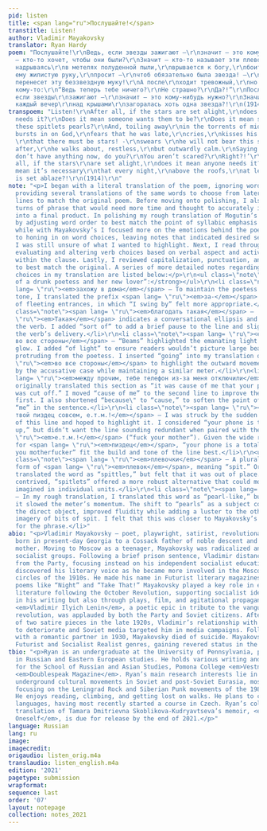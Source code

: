 ```yaml
---
pid: listen
title: <span lang="ru">Послушайте!</span>
transtitle: Listen!
author: Vladimir Mayakovsky
translator: Ryan Hardy
poem: "Послушайте!\r\nВедь, если звезды зажигают —\r\nзначит — это кому-нибудь нужно?\r\nЗначит
  — кто-то хочет, чтобы они были?\r\nЗначит — кто-то называет эти плевочки\r\nжемчужиной?\r\nИ,
  надрываясь\r\nв метелях полуденной пыли,\r\nврывается к богу,\r\nбоится, что опоздал,\r\nплачет,\r\nцелует
  ему жилистую руку,\r\nпросит —\r\nчтоб обязательно была звезда! —\r\nклянется —\r\nне
  перенесет эту беззвездную муку!\r\nА после\r\nходит тревожный,\r\nно спокойный наружно.\r\nГоворит
  кому-то:\r\n“Ведь теперь тебе ничего?\r\nНе страшно?\r\nДа?!”\r\nПослушайте!\r\nВедь,
  если звезды\r\nзажигают —\r\nзначит — это кому-нибудь нужно?\r\nЗначит — это необходимо,\r\nчтобы
  каждый вечер\r\nнад крышами\r\nзагоралась хоть одна звезда?!\r\n(1914)\r\n"
transpoem: "Listen!\r\nAfter all, if the stars are set alight,\r\ndoes it mean anyone
  needs it?\r\nDoes it mean someone wants them to be?\r\nDoes it mean someone is calling
  these spitlets pearls?\r\nAnd, toiling away\r\nin the torrents of midday dust,\r\nhe
  bursts in on God,\r\nfears that he was late,\r\ncries,\r\nkisses his veiny hand,\r\nasks
  \r\nthat there must be stars! -\r\nswears \r\nhe will not bear this starless torment!\r\nAnd
  after,\r\nhe walks about, restless,\r\nbut outwardly calm.\r\nSaying to someone:\r\n‘You
  don’t have anything now, do you?\r\nYou aren’t scared?\r\nRight?!’\r\nListen!\r\nAfter
  all, if the stars\r\nare set alight,\r\ndoes it mean anyone needs it?\r\nDoes it
  mean it’s necessary\r\nthat every night,\r\nabove the roofs,\r\nat least one star
  is set ablaze?!\r\n(1914)\r\n"
note: "<p>I began with a literal translation of the poem, ignoring word order and
  providing several translations of the same words to choose from later. Next, I formatted
  lines to match the original poem. Before moving onto polishing, I also identified
  turns of phrase that would need more time and thought to accurately incorporate
  into a final product. In polishing my rough translation of Mogutin’s poem, I began
  by adjusting word order to best match the point of syllabic emphasis in each clause,
  while with Mayakovsky’s I focused more on the emotions behind the poem. I then moved
  to honing in on word choices, leaving notes that indicated desired sentiment where
  I was still unsure of what I wanted to highlight. Next, I read through, thoughtfully
  evaluating and altering verb choices based on verbal aspect and active-passive voice
  within the clause. Lastly, I reviewed capitalization, punctuation, and line breaks
  to best match the original. A series of more detailed notes regarding stylistic
  choices in my translation are listed below:</p>\r\n<ul class=\"note\"><strong>“Conversation
  of a drunk poetess and her new lover”:</strong></ul>\r\n<li class=\"note\"><span
  lang= \"ru\"><em>захожу в дома</em></span> — To maintain the poetess’ conversational
  tone, I translated the prefix <span lang= \"ru\"><em>за-</em></span> as indicative
  of fleeting entrances, in which “I swing by” felt more appropriate.</li>\r\n<li
  class=\"note\"><span lang= \"ru\"><em>благодать такая</em></span> —  <span lang=
  \"ru\"><em>Такая</em></span> indicates a conversational ellipsis and buffer around
  the verb. I added “sort of” to add a brief pause to the line and slightly dampen
  the verb’s delivery.</li>\r\n<li class=\"note\"><span lang= \"ru\"><em>от меня лучи
  во все стороны</em></span> — “Beams” highlighted the emanating light of a saintly
  glow. I added “of light” to ensure readers wouldn’t picture large beams of wood
  protruding from the poetess. I inserted “going” into my translation of <span lang=
  \"ru\"><em>во все стороны</em></span> to highlight the outward movement indicated
  by the accusative case while maintaining a similar meter.</li>\r\n<li class=\"note\"><span
  lang= \"ru\"><em>между прочим, тебе телефон из-за меня отключили</em></span> — I
  originally translated this section as “it was cause of me that your phone line /
  was cut off.” I moved “cause of me” to the second line to improve the flow of the
  first. I also shortened “because\" to “cause,” to soften the point of emphasis on
  “me” in the sentence.</li>\r\n<li class=\"note\"><span lang= \"ru\"><em>телефон
  твой пиздец совсем, е.т.м.!</em></span> — I was struck by the sudden heatedness
  of this line and hoped to highlight it. I considered “your phone is totally fucked
  up,” but didn’t want the line sounding redundant when paired with the <span lang=
  \"ru\"><em>е.т.м.!</em></span> (“fuck your mother”). Given the wide range of meanings
  for <span lang= \"ru\"><em>пиздец</em></span>, “your phone is a total piece of shit,
  you motherfucker” fit the build and tone of the line best.</li>\r\n<ul class=\"note\"><strong>Listen!:</strong></ul>\r\n<li
  class=\"note\"><span lang= \"ru\"><em>плевочки</em></span> — A plural, diminutive
  form of <span lang= \"ru\"><em>плевок</em></span>, meaning “spit.” Originally, I
  translated the word as “spittles,” but felt that it was out of place. While somewhat
  contrived, “spitlets” offered a more robust alternative that could more easily be
  imagined in individual units.</li>\r\n<li class=\"note\"><span lang= \"ru\"><em>жемчужиной</em></span>
  — In my rough translation, I translated this word as “pearl-like,” but found that
  it slowed the meter’s momentum. The shift to “pearls” as a subject complement to
  the direct object, improved fluidity while adding a luster to the otherwise gross
  imagery of bits of spit. I felt that this was closer to Mayakovsky’s poetic intentions
  for the phrase.</li>"
abio: "<p>Vladimir Mayakovsky — poet, playwright, satirist, revolutionary, and futurist—was
  born in present-day Georgia to a Cossack father of noble descent and a Ukrainian
  mother. Moving to Moscow as a teenager, Mayakovsky was radicalized and joined local
  socialist groups. Following a brief prison sentence, Vladimir distanced himself
  from the Party, focusing instead on his independent socialist education. Mayakovsky
  discovered his literary voice as he became more involved in the Moscow artists’
  circles of the 1910s. He made his name in Futurist literary magazines with early
  poems like “Night” and “Take That!” Mayakovsky played a key role in early Bolshevik
  literature following the October Revolution, supporting socialist ideology not only
  in his writing but also through plays, film, and agitational propaganda. Mayakovsky’s
  <em>Vladimir Ilyich Lenin</em>, a poetic epic in tribute to the vanguard of the
  revolution, was applauded by both the Party and Soviet citizens. After the release
  of two satire pieces in the late 1920s, Vladimir’s relationship with the Party began
  to deteriorate and Soviet media targeted him in media campaigns. Following an argument
  with a romantic partner in 1930, Mayakovsky died of suicide. Mayakovsky’s pioneered
  Futurist and Socialist Realist genres, gaining revered status in the Soviet canon.</p>\r\n"
tbio: "<p>Ryan is an undergraduate at the University of Pennsylvania, pursuing a degree
  in Russian and Eastern European studies. He holds various writing and editing positions
  for the School of Russian and Asian Studies, Pomona College <em>Vestnik</em>, and
  <em>Doublespeak Magazine</em>. Ryan’s main research interests lie in the study of
  underground cultural movements in Soviet and post-Soviet Eurasia, most recently
  focusing on the Leningrad Rock and Siberian Punk movements of the 1980s and ’90s.
  He enjoys reading, climbing, and getting lost on walks. He plans to continue learning
  languages, having most recently started a course in Czech. Ryan’s collaborative
  translation of Tamara Dmitrievna Skoblikova-Kudryavtseva’s memoir, <em>Words for
  Oneself</em>, is due for release by the end of 2021.</p>"
language: Russian
lang: ru
image:
imagecredit:
origaudio: listen_orig.m4a
translaudio: listen_english.m4a
edition: '2021'
pagetype: submission
wrapformat:
sequence: last
order: '07'
layout: notepage
collection: notes_2021
---
```

